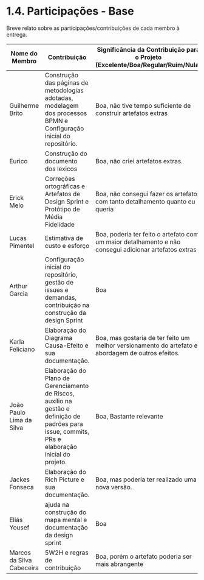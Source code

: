 # 1.4. Participações - Base

Breve relato sobre as participações/contribuições de cada membro à entrega. 

|Nome do Membro | Contribuição | Significância da Contribuição para o Projeto (Excelente/Boa/Regular/Ruim/Nula) |
| -- | -- | -- |
| Guilherme Brito  |   Construção das páginas de metodologias adotadas, modelagem dos processos BPMN e Configuração inicial do repositório. | Boa, não tive tempo suficiente de construir artefatos extras |
| Eurico  |  Construção do documento dos lexicos | Boa, não criei artefatos extras.|
| Erick Melo  |  Correções ortográficas e Artefatos de Design Sprint e Protótipo de Média Fidelidade | Boa, não consegui fazer os artefatos com tanto detalhamento quanto eu queria|
| Lucas Pimentel  |  Estimativa de custo e esforço | Boa, poderia ter feito o artefato com um maior detalhamento e não consegui adicionar artefatos extras|
|  Arthur Garcia  |   Configuração inicial do repositório, gestão de issues e demandas, contribuição na construção da design Sprint | Boa|
|  Karla Feliciano  |   Elaboração do Diagrama Causa-Efeito e sua documentação. | Boa, mas gostaria de ter feito um melhor versionamento do artefato e abordagem de outros efeitos.|
|   João Paulo Lima da Silva  |    Elaboração do Plano de Gerenciamento de Riscos, auxílio na gestão e definição de padrões para issue, commits, PRs e elaboração inicial do projeto.  | Boa, Bastante relevante|
|   Jackes Fonseca  |     Elaboração do Rich Picture e sua documentação.  | Boa, mas poderia ter realizado uma nova versão.|
|    Eliás Yousef |      ajuda na construção do mapa mental e documentação da design sprint   | Boa |
|    Marcos da Silva Cabeceira |      5W2H e regras de contribuição    | Boa, porém o artefato poderia ser mais abrangente |
